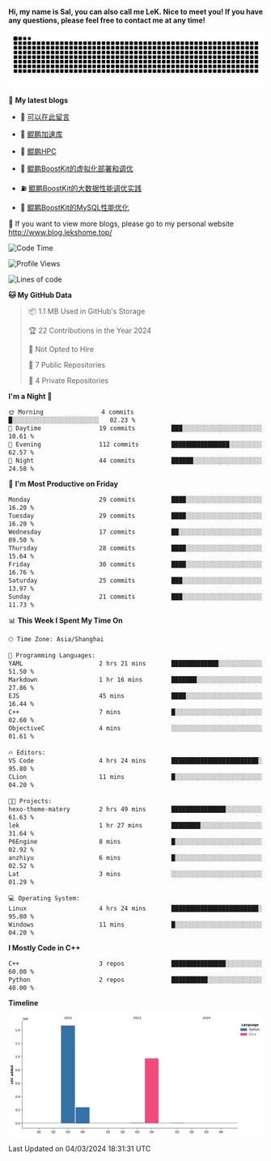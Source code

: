 **Hi, my name is Sal, you can also call me LeK. Nice to meet you! If you have any questions, please feel free to contact me at any time!**

![snake](https://raw.githubusercontent.com/LeKZzzz/LeKZzzz/output/github-contribution-grid-snake.svg)


👀 **My latest blogs**
<!-- BLOG-POST-LIST:START -->
- 🫣 [可以在此留言](http://www.blog.lekshome.top/2024/03/03/ke-yi-zai-ci-liu-yan/) 

- 🧐 [鲲鹏加速库](http://www.blog.lekshome.top/2024/03/02/kun-peng-jia-su-ku/) 

- 🤖 [鲲鹏HPC](http://www.blog.lekshome.top/2024/03/02/kun-peng-hpc/) 

- 📝 [鲲鹏BoostKit的虚拟化部署和调优](http://www.blog.lekshome.top/2024/03/02/kun-peng-boostkit-de-xu-ni-hua-bu-shu-he-diao-you/) 

- ⛽️ [鲲鹏BoostKit的大数据性能调优实践](http://www.blog.lekshome.top/2024/03/02/kun-peng-boostkit-de-da-shu-ju-xing-neng-diao-you-shi-jian/) 

- 🦣 [鲲鹏BoostKit的MySQL性能优化](http://www.blog.lekshome.top/2024/03/02/kun-peng-boostkit-de-mysql-xing-neng-you-hua/) 
<!-- BLOG-POST-LIST:END -->

🥰 If you want to view more blogs, please go to my personal website http://www.blog.lekshome.top/


<!--START_SECTION:waka-->
![Code Time](http://img.shields.io/badge/Code%20Time-175%20hrs%2025%20mins-blue)

![Profile Views](http://img.shields.io/badge/Profile%20Views-102-blue)

![Lines of code](https://img.shields.io/badge/From%20Hello%20World%20I%27ve%20Written-2.7%20million%20lines%20of%20code-blue)

**🐱 My GitHub Data** 

> 📦 1.1 MB Used in GitHub's Storage 
 > 
> 🏆 22 Contributions in the Year 2024
 > 
> 🚫 Not Opted to Hire
 > 
> 📜 7 Public Repositories 
 > 
> 🔑 4 Private Repositories 
 > 
**I'm a Night 🦉** 

```text
🌞 Morning                4 commits           █░░░░░░░░░░░░░░░░░░░░░░░░   02.23 % 
🌆 Daytime                19 commits          ███░░░░░░░░░░░░░░░░░░░░░░   10.61 % 
🌃 Evening                112 commits         ████████████████░░░░░░░░░   62.57 % 
🌙 Night                  44 commits          ██████░░░░░░░░░░░░░░░░░░░   24.58 % 
```
📅 **I'm Most Productive on Friday** 

```text
Monday                   29 commits          ████░░░░░░░░░░░░░░░░░░░░░   16.20 % 
Tuesday                  29 commits          ████░░░░░░░░░░░░░░░░░░░░░   16.20 % 
Wednesday                17 commits          ██░░░░░░░░░░░░░░░░░░░░░░░   09.50 % 
Thursday                 28 commits          ████░░░░░░░░░░░░░░░░░░░░░   15.64 % 
Friday                   30 commits          ████░░░░░░░░░░░░░░░░░░░░░   16.76 % 
Saturday                 25 commits          ███░░░░░░░░░░░░░░░░░░░░░░   13.97 % 
Sunday                   21 commits          ███░░░░░░░░░░░░░░░░░░░░░░   11.73 % 
```


📊 **This Week I Spent My Time On** 

```text
🕑︎ Time Zone: Asia/Shanghai

💬 Programming Languages: 
YAML                     2 hrs 21 mins       █████████████░░░░░░░░░░░░   51.50 % 
Markdown                 1 hr 16 mins        ███████░░░░░░░░░░░░░░░░░░   27.86 % 
EJS                      45 mins             ████░░░░░░░░░░░░░░░░░░░░░   16.44 % 
C++                      7 mins              █░░░░░░░░░░░░░░░░░░░░░░░░   02.60 % 
ObjectiveC               4 mins              ░░░░░░░░░░░░░░░░░░░░░░░░░   01.61 % 

🔥 Editors: 
VS Code                  4 hrs 24 mins       ████████████████████████░   95.80 % 
CLion                    11 mins             █░░░░░░░░░░░░░░░░░░░░░░░░   04.20 % 

🐱‍💻 Projects: 
hexo-theme-matery        2 hrs 49 mins       ███████████████░░░░░░░░░░   61.63 % 
lek                      1 hr 27 mins        ████████░░░░░░░░░░░░░░░░░   31.64 % 
P6Engine                 8 mins              █░░░░░░░░░░░░░░░░░░░░░░░░   02.92 % 
anzhiyu                  6 mins              █░░░░░░░░░░░░░░░░░░░░░░░░   02.52 % 
Lat                      3 mins              ░░░░░░░░░░░░░░░░░░░░░░░░░   01.29 % 

💻 Operating System: 
Linux                    4 hrs 24 mins       ████████████████████████░   95.80 % 
Windows                  11 mins             █░░░░░░░░░░░░░░░░░░░░░░░░   04.20 % 
```

**I Mostly Code in C++** 

```text
C++                      3 repos             ███████████████░░░░░░░░░░   60.00 % 
Python                   2 repos             ██████████░░░░░░░░░░░░░░░   40.00 % 
```



**Timeline**

![Lines of Code chart](https://raw.githubusercontent.com/LeKZzzz/LeKZzzz/master/assets/bar_graph.png)


 Last Updated on 04/03/2024 18:31:31 UTC
<!--END_SECTION:waka-->
